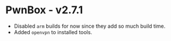 # PwnBox - v2.7.1

- Disabled `arm` builds for now since they add so much build time.
- Added `openvpn` to installed tools.
